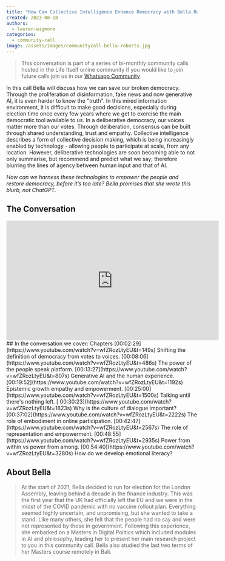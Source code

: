 ```yaml
---
title: "How Can Collective Intelligence Enhance Democracy with Bella Roberts"
created: 2023-08-18
authors: 
  - lauren-wigmore
categories: 
  - community-call
image: /assets/images/communitycall-bella-roberts.jpg
---
```

> This conversation is part of a series of bi-monthly community calls hosted in the Life Itself online community if you would like to join future calls join us in our [Whatsapp Community](https://chat.whatsapp.com/JNJCTZugNQn1fq89xbHtfA)


In this call Bella will discuss how we can save our broken democracy. Through the proliferation of disinformation, fake news and now generative AI, it is even harder to know the "truth". In this mired information environment, it is difficult to make good decisions, especially during election time once every few years where we get to exercise the main democratic tool available to us. In a deliberative democracy, our voices matter more than our votes. Through deliberation, consensus can be built through shared understanding, trust and empathy. Collective intelligence describes a form of collective decision making, which is being increasingly enabled by technology - allowing people to participate at scale, from any location. However, deliberative technologies are soon becoming able to not only summarise, but recommend and predict what we say; therefore blurring the lines of agency between human input and that of AI.

_How can we harness these technologies to empower the people and restore democracy, before it’s too late? Bella promises that she wrote this blurb, not ChatGPT._

## The Conversation

<iframe width="560" height="315" src="https://www.youtube.com/embed/wfZRozLtyEU?si=EPbtvSNym3VPR7pl" title="YouTube video player" frameborder="0" allow="accelerometer; autoplay; clipboard-write; encrypted-media; gyroscope; picture-in-picture; web-share" allowfullscreen></iframe>
## In the conversation we cover:
Chapters
[00:02:29](https://www.youtube.com/watch?v=wfZRozLtyEU&t=149s) Shifting the definition of democracy from votes to voices. 
[00:08:06](https://www.youtube.com/watch?v=wfZRozLtyEU&t=486s) The power of the people speak platform. 
[00:13:27](https://www.youtube.com/watch?v=wfZRozLtyEU&t=807s) Generative AI and the human experience. 
[00:19:52](https://www.youtube.com/watch?v=wfZRozLtyEU&t=1192s) Epistemic growth empathy and empowerment. 
[00:25:00](https://www.youtube.com/watch?v=wfZRozLtyEU&t=1500s) Talking until there's nothing left. [
00:30:23](https://www.youtube.com/watch?v=wfZRozLtyEU&t=1823s) Why is the culture of dialogue important? 
[00:37:02](https://www.youtube.com/watch?v=wfZRozLtyEU&t=2222s) The role of embodiment in online participation. 
[00:42:47](https://www.youtube.com/watch?v=wfZRozLtyEU&t=2567s) The role of representation and empowerment.
[00:48:55](https://www.youtube.com/watch?v=wfZRozLtyEU&t=2935s) Power from within vs power from among. 
[00:54:40](https://www.youtube.com/watch?v=wfZRozLtyEU&t=3280s) How do we develop emotional literacy?

## About Bella
>At the start of 2021, Bella decided to run for election for the London Assembly, leaving behind a decade in the finance industry. This was the first year that the UK had officially left the EU and we were in the midst of the COVID pandemic with no vaccine rollout plan. Everything seemed highly uncertain, and unpromising, but she wanted to take a stand. Like many others, she felt that the people had no say and were not represented by those in government. Following this experience, she embarked on a Masters in Digital Politics which included modules in AI and philosophy, leading her to present her main research project to you in this community call. Bella also studied the last two terms of her Masters course remotely in Bali.


